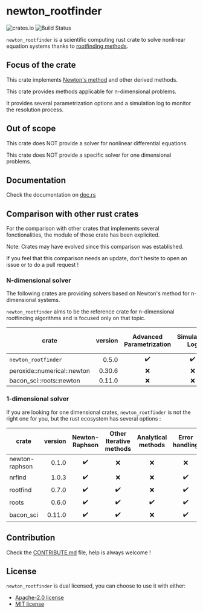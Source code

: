 # newton_rootfinder


![crates.io](https://img.shields.io/crates/v/newton_rootfinder.svg)
![Build Status](https://github.com/Nateckert/newton_rootfinder/actions/workflows/ci.yml/badge.svg)

`newton_rootfinder` is a scientific computing rust crate to solve nonlinear equation systems thanks to [rootfinding methods](https://en.wikipedia.org/wiki/Root-finding_algorithms).

## Focus of the crate

This crate implements [Newton's method](https://en.wikipedia.org/wiki/Newton%27s_method) and other derived methods.

This crate provides methods applicable for n-dimensional problems.

It provides several parametrization options and a simulation log to monitor the resolution process.

## Out of scope

This crate does NOT provide a solver for nonlinear differential equations.

This crate does NOT provide a specific solver for one dimensional problems.

## Documentation

Check the documentation on [doc.rs](https://docs.rs/newton_rootfinder/)

## Comparison with other rust crates

For the comparison with other crates that implements several fonctionalities, the module of those crate has been explicited.

Note: Crates may have evolved since this comparison was established.

If you feel that this comparison needs an update, don't hesite to open an issue or to do a pull request !

### N-dimensional solver

The following crates are providing solvers based on Newton's method for n-dimensional systems.

`newton_rootfinder` aims to be the reference crate for n-dimensional rootfinding algorithms and is focused only on that topic.


| crate  | version | Advanced <br> Parametrization | Simulation <br> Log | Other iterative<br> algorithms |
|--------|--------:|:-----------------------------:|:-------------------:|:------------------------------:|
| `newton_rootfinder`         |   0.5.0 |  ✔️  |  ✔️  |  ✔️    |
| peroxide::numerical::newton |  0.30.6 |  ❌ |  ❌  |   ❌  |
| bacon_sci::roots::newton    |  0.11.0 |  ❌ |  ❌  |   ❌  |


### 1-dimensional solver

If you are looking for one dimensional crates, `newton_rootfinder` is not the right one for you, but the rust ecosystem has several options :


| crate | version | Newton-Raphson | Other Iterative methods | Analytical methods  | Error handling |
|------ |--------:|:--------------:|:-----------------------:|:-------------------:|:--------------:|
| newton-raphson |   0.1.0 |  ✔️    |  ❌  |  ❌  |  ❌  |
| nrfind         |   1.0.3 |  ✔️    |  ❌  |  ❌  |  ✔️   |
| rootfind       |   0.7.0 |  ✔️    |  ✔️   |  ❌  |  ✔️   |
| roots          |   0.6.0 |  ✔️    |  ✔️   |  ✔️  |   ✔️  |
| bacon_sci      |  0.11.0 |  ✔️    |  ✔️   |  ❌  |  ✔️   |

## Contribution

Check the [CONTRIBUTE.md](./CONTRIBUTE.md) file, help is always welcome !

## License

`newton_rootfinder` is dual licensed, you can choose to use it with either:

- [Apache-2.0 license](http://opensource.org/licenses/APACHE-2.0) 
- [MIT license](https://opensource.org/licenses/MIT)
